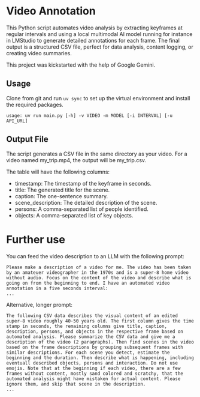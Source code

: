 # Video Annotation

This Python script automates video analysis by extracting keyframes at regular intervals and using a local multimodal AI model running for instance in LMStudio to generate detailed annotations for each frame. The final output is a structured CSV file, perfect for data analysis, content logging, or creating video summaries.

This project was kickstarted with the help of Google Gemini.

## Usage

Clone from git and run `uv sync` to set up the virtual environment and install the required packages.
 
```
usage: uv run main.py [-h] -v VIDEO -m MODEL [-i INTERVAL] [-u API_URL]
```

## Output File

The script generates a CSV file in the same directory as your video. For a video named my_trip.mp4, the output will be my_trip.csv.

The table will have the following columns:

- timestamp: The timestamp of the keyframe in seconds.
- title: The generated title for the scene.
- caption: The one-sentence summary.
- scene_description: The detailed description of the scene.
- persons: A comma-separated list of people identified.
- objects: A comma-separated list of key objects.

# Further use

You can feed the video description to an LLM with the following prompt:

```
Please make a description of a video for me. The video has been taken by an amateuer videographer in the 1970s and is a super-8 home video without audio. Focus on the content of the video and describe what is going on from the beginning to end. I have an automated video annotation in a five seconds interval: 
...
```

Alternative, longer prompt:

```
The following CSV data describes the visual content of an edited super-8 video roughly 40-50 years old. The first column gives the time stamp in seconds, the remaining columns give title, caption, description, persons, and objects in the respective frame based on automated analysis. Please summarize the CSV data and give me a description of the video (2 paragraphs). Then find scenes in the video based on the frame descriptions by grouping subsequent frames with similar descriptions. For each scene you detect, estimate the beginning and the duration. Then describe what is happening, including eventuall described objects, persons and interaction. Do not use emojis. Note that at the beginning if each video, there are a few frames without content, mostly sand colored and scratchy, that the automated analysis might have mistaken for actual content. Please ignore them, and skip that scene in the description.
...
```